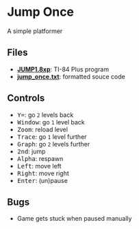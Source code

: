 # Jump Once

A simple platformer

## Files

- [**JUMP1.8xp**](JUMP1.8xp): TI-84 Plus program
- [**jump_once.txt**](jump_once.txt): formatted souce code

## Controls

- <kbd>Y=</kbd>: go `2` levels back
- <kbd>Window</kbd>: go `1` level back
- <kbd>Zoom</kbd>: reload level
- <kbd>Trace</kbd>: go `1` level further
- <kbd>Graph</kbd>: go `2` levels further
- <kbd>2nd</kbd>: jump
- <kbd>Alpha</kbd>: respawn
- <kbd>Left</kbd>: move left
- <kbd>Right</kbd>: move right
- <kbd>Enter</kbd>: (un)pause

## Bugs

- Game gets stuck when paused manually